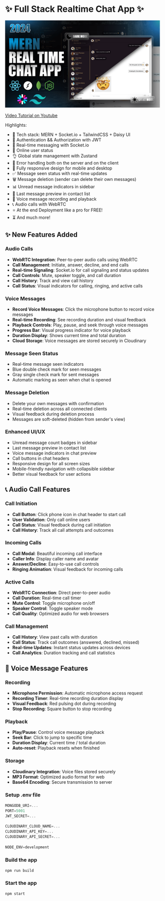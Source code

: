 # ✨ Full Stack Realtime Chat App ✨

![Demo App](/frontend/public/screenshot-for-readme.png)

[Video Tutorial on Youtube](https://youtu.be/ntKkVrQqBYY)

Highlights:

- 🌟 Tech stack: MERN + Socket.io + TailwindCSS + Daisy UI
- 🎃 Authentication && Authorization with JWT
- 👾 Real-time messaging with Socket.io
- 🚀 Online user status
- 👌 Global state management with Zustand
- 🐞 Error handling both on the server and on the client
- 📱 Fully responsive design for mobile and desktop
- ✅ Message seen status with real-time updates
- 🗑️ Message deletion (sender can delete their own messages)
- 📊 Unread message indicators in sidebar
- 💬 Last message preview in contact list
- 🎤 Voice message recording and playback
- 📞 Audio calls with WebRTC
- ⭐ At the end Deployment like a pro for FREE!
- ⏳ And much more!

## ✨ New Features Added

### Audio Calls
- **WebRTC Integration**: Peer-to-peer audio calls using WebRTC
- **Call Management**: Initiate, answer, decline, and end calls
- **Real-time Signaling**: Socket.io for call signaling and status updates
- **Call Controls**: Mute, speaker toggle, and call duration
- **Call History**: Track and view call history
- **Call Status**: Visual indicators for calling, ringing, and active calls

### Voice Messages
- **Record Voice Messages**: Click the microphone button to record voice messages
- **Real-time Recording**: See recording duration and visual feedback
- **Playback Controls**: Play, pause, and seek through voice messages
- **Progress Bar**: Visual progress indicator for voice playback
- **Duration Display**: Shows current time and total duration
- **Cloud Storage**: Voice messages are stored securely in Cloudinary

### Message Seen Status
- Real-time message seen indicators
- Blue double check mark for seen messages
- Gray single check mark for sent messages
- Automatic marking as seen when chat is opened

### Message Deletion
- Delete your own messages with confirmation
- Real-time deletion across all connected clients
- Visual feedback during deletion process
- Messages are soft-deleted (hidden from sender's view)

### Enhanced UI/UX
- Unread message count badges in sidebar
- Last message preview in contact list
- Voice message indicators in chat preview
- Call buttons in chat headers
- Responsive design for all screen sizes
- Mobile-friendly navigation with collapsible sidebar
- Better visual feedback for user actions

## 📞 Audio Call Features

### Call Initiation
- **Call Button**: Click phone icon in chat header to start call
- **User Validation**: Only call online users
- **Call Status**: Visual feedback during call initiation
- **Call History**: Track all call attempts and outcomes

### Incoming Calls
- **Call Modal**: Beautiful incoming call interface
- **Caller Info**: Display caller name and avatar
- **Answer/Decline**: Easy-to-use call controls
- **Ringing Animation**: Visual feedback for incoming calls

### Active Calls
- **WebRTC Connection**: Direct peer-to-peer audio
- **Call Duration**: Real-time call timer
- **Mute Control**: Toggle microphone on/off
- **Speaker Control**: Toggle speaker mode
- **Call Quality**: Optimized audio for web browsers

### Call Management
- **Call History**: View past calls with duration
- **Call Status**: Track call outcomes (answered, declined, missed)
- **Real-time Updates**: Instant status updates across devices
- **Call Analytics**: Duration tracking and call statistics

## 🎤 Voice Message Features

### Recording
- **Microphone Permission**: Automatic microphone access request
- **Recording Timer**: Real-time recording duration display
- **Visual Feedback**: Red pulsing dot during recording
- **Stop Recording**: Square button to stop recording

### Playback
- **Play/Pause**: Control voice message playback
- **Seek Bar**: Click to jump to specific time
- **Duration Display**: Current time / total duration
- **Auto-reset**: Playback resets when finished

### Storage
- **Cloudinary Integration**: Voice files stored securely
- **MP3 Format**: Optimized audio format for web
- **Base64 Encoding**: Secure transmission to server

### Setup .env file

```js
MONGODB_URI=...
PORT=5001
JWT_SECRET=...

CLOUDINARY_CLOUD_NAME=...
CLOUDINARY_API_KEY=...
CLOUDINARY_API_SECRET=...

NODE_ENV=development
```

### Build the app

```shell
npm run build
```

### Start the app

```shell
npm start
```
